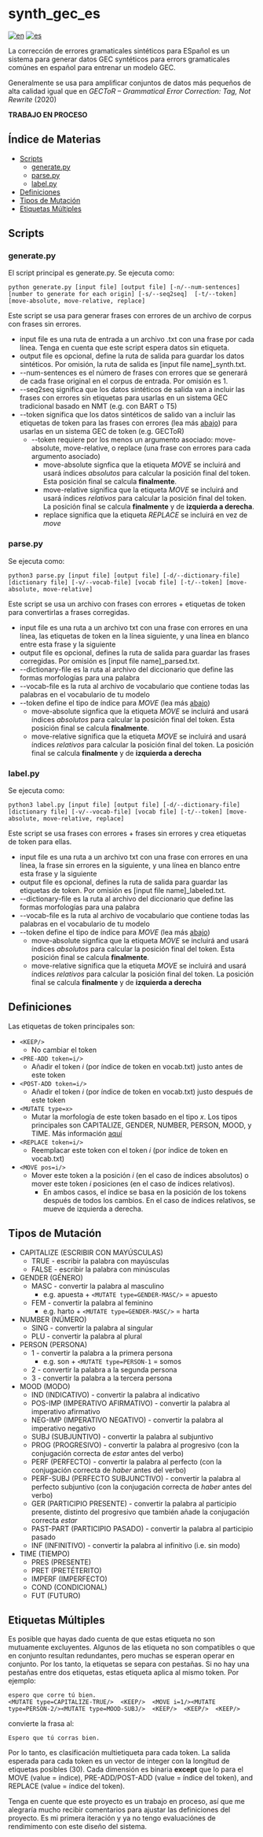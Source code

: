 # synth_gec_es
[![en](https://img.shields.io/badge/lang-en-red.svg)](README.md)
[![es](https://img.shields.io/badge/lang-es-yellow.svg)](README-es.md)

La corrección de errores gramaticales sintéticos para ESpañol es un sistema para generar datos GEC syntéticos para errors gramaticales comúnes en español para entrenar un modelo GEC.

Generalmente se usa para amplificar conjuntos de datos más pequeños de alta calidad igual que en *GECToR – Grammatical Error Correction: Tag, Not Rewrite* (2020)

**TRABAJO EN PROCESO**

## Índice de Materias
* [Scripts](#scripts)
  * [generate.py](#generate.py)
  * [parse.py](#parse.py)
  * [label.py](#label.py)
* [Definiciones](#definiciones)
* [Tipos de Mutación](#tipos-de-mutación)
* [Etiquetas Múltiples](#etiquetas-múltiples)

## Scripts

### generate.py

El script principal es generate.py. Se ejecuta como:

```
python generate.py [input file] [output file] [-n/--num-sentences] [number to generate for each origin] [-s/--seq2seq]  [-t/--token] [move-absolute, move-relative, replace]
```

Este script se usa para generar frases con errores de un archivo de corpus con frases sin errores.

* input file es una ruta de entrada a un archivo .txt con una frase por cada línea. Tenga en cuenta que este script espera datos sin etiqueta.
* output file es opcional, define la ruta de salida para guardar los datos sintéticos. Por omisión, la ruta de salida es [input file name]_synth.txt.
* --num-sentences es el número de frases con errores que se generará de cada frase original en el corpus de entrada. Por omisión es 1.
* --seq2seq significa que los datos sintéticos de salida van a incluir las frases con errores sin etiquetas para usarlas en un sistema GEC tradicional basado en NMT (e.g. con BART o T5)
* --token significa que los datos sintéticos de salido van a incluir las etiquetas de token para las frases con errores (lea más [abajo](#definiciones)) para usarlas en un sistema GEC de token (e.g. GECToR)
  * --token requiere por los menos un argumento asociado: move-absolute, move-relative, o replace (una frase con errores para cada argumento asociado)
    * move-absolute signfica que la etiqueta *MOVE* se incluirá and usará índices *absolutos* para calcular la posición final del token. Esta posición final se calcula **finalmente**.
    * move-relative significa que la etiqueta *MOVE* se incluirá and usará índices *relativos* para calcular la posición final del token. La posición final se calcula **finalmente** y de **izquierda a derecha**.
    * replace significa que la etiqueta *REPLACE* se incluirá en vez de *move*
   
### parse.py

Se ejecuta como:

```
python3 parse.py [input file] [output file] [-d/--dictionary-file] [dictionary file] [-v/--vocab-file] [vocab file] [-t/--token] [move-absolute, move-relative]
```

Este script se usa un archivo con frases con errores + etiquetas de token para convertirlas a frases corregidas.

* input file es una ruta a un archivo txt con una frase con errores en una línea, las etiquetas de token en la línea siguiente, y una línea en blanco entre esta frase y la siguiente
* output file es opcional, defines la ruta de salida para guardar las frases corregidas. Por omisión es [input file name]_parsed.txt.
* --dictionary-file es la ruta al archivo del diccionario que define las formas morfologías para una palabra
* --vocab-file es la ruta al archivo de vocabulario que contiene todas las palabras en el vocabulario de tu modelo
* --token define el tipo de índice para *MOVE* (lea más [abajo](#definiciones))
  * move-absolute signfica que la etiqueta *MOVE* se incluirá and usará índices *absolutos* para calcular la posición final del token. Esta posición final se calcula **finalmente**.
  * move-relative significa que la etiqueta *MOVE* se incluirá and usará índices *relativos* para calcular la posición final del token. La posición final se calcula **finalmente** y de **izquierda a derecha**

### label.py

Se ejecuta como:

```
python3 label.py [input file] [output file] [-d/--dictionary-file] [dictionary file] [-v/--vocab-file] [vocab file] [-t/--token] [move-absolute, move-relative, replace]
```

Este script se usa frases con errores + frases sin errores y crea etiquetas de token para ellas.

* input file es una ruta a un archivo txt con una frase con errores en una línea, la frase sin errores en la siguiente, y una línea en blanco entre esta frase y la siguiente
* output file es opcional, defines la ruta de salida para guardar las etiquetas de token. Por omisión es [input file name]_labeled.txt.
* --dictionary-file es la ruta al archivo del diccionario que define las formas morfologías para una palabra
* --vocab-file es la ruta al archivo de vocabulario que contiene todas las palabras en el vocabulario de tu modelo
* --token define el tipo de índice para *MOVE* (lea más [abajo](#definiciones))
  * move-absolute signfica que la etiqueta *MOVE* se incluirá and usará índices *absolutos* para calcular la posición final del token. Esta posición final se calcula **finalmente**.
  * move-relative significa que la etiqueta *MOVE* se incluirá and usará índices *relativos* para calcular la posición final del token. La posición final se calcula **finalmente** y de **izquierda a derecha**

## Definiciones

Las etiquetas de token principales son:
* `<KEEP/>`
  * No cambiar el token
* `<PRE-ADD token=i/>`
  * Añadir el token *i* (por índice de token en vocab.txt) justo antes de este token
* `<POST-ADD token=i/>`
  * Añadir el token *i* (por índice de token en vocab.txt) justo después de este token
* `<MUTATE type=x>`
  * Mutar la morfología de este token basado en el tipo *x*. Los tipos principales son CAPITALIZE, GENDER, NUMBER, PERSON, MOOD, y TIME. Más información [aquí](#tipos-de-mutación)
* `<REPLACE token=i/>`
  * Reemplacar este token con el token *i* (por índice de token en vocab.txt)
* `<MOVE pos=i/>`
  * Mover este token a la posición *i* (en el caso de índices absolutos) o mover este token *i* posiciones (en el caso de índices relativos).
    * En ambos casos, el índice se basa en la posición de los tokens después de todos los cambios. En el caso de índices relativos, se mueve de izquierda a derecha.

## Tipos de Mutación
* CAPITALIZE (ESCRIBIR CON MAYÚSCULAS)
  * TRUE - escribir la palabra con mayúsculas
  * FALSE - escribir la palabra con minúsculas
* GENDER (GÉNERO)
  * MASC - convertir la palabra al masculino
    * e.g. apuesta + `<MUTATE type=GENDER-MASC/>` = apuesto
  * FEM - convertir la palabra al feminino
    * e.g. harto + `<MUTATE type=GENDER-MASC/>` = harta
* NUMBER (NÚMERO)
  * SING - convertir la palabra al singular
  * PLU - convertir la palabra al plural
* PERSON (PERSONA)
  * 1 - convertir la palabra a la primera persona
    * e.g. son + `<MUTATE type=PERSON-1` = somos
  * 2 - convertir la palabra a la segunda persona
  * 3 - convertir la palabra a la tercera persona
* MOOD (MODO)
  * IND (INDICATIVO) - convertir la palabra al indicativo
  * POS-IMP (IMPERATIVO AFIRMATIVO) - convertir la palabra al imperativo afirmativo
  * NEG-IMP (IMPERATIVO NEGATIVO) - convertir la palabra al imperativo negativo
  * SUBJ (SUBJUNTIVO) - convertir la palabra al subjuntivo
  * PROG (PROGRESIVO) - convertir la palabra al progresivo (con la conjugación correcta de *estar* antes del verbo)
  * PERF (PERFECTO) - convertir la palabra al perfecto (con la conjugación correcta de *haber* antes del verbo)
  * PERF-SUBJ (PERFECTO SUBJUNCTIVO) - convertir la palabra al perfecto subjuntivo (con la conjugación correcta de *haber* antes del verbo)
  * GER (PARTICIPIO PRESENTE) - convertir la palabra al participio presente, distinto del progresivo que también añade la conjugación correcta *estar*
  * PAST-PART (PARTICIPIO PASADO) - convertir la palabra al participio pasado
  * INF (INFINITIVO) - convertir la palabra al infinitivo (i.e. sin modo)
* TIME (TIEMPO)
  * PRES (PRESENTE)
  * PRET (PRETÉTERITO)
  * IMPERF (IMPERFECTO)
  * COND (CONDICIONAL)
  * FUT (FUTURO)

## Etiquetas Múltiples
Es posible que hayas dado cuenta de que estas etiqueta no son mutuamente excluyentes. Algunos de las etiqueta no son compatibles o que en conjunto resultan redundantes, pero muchas se esperan operar en conjunto. Por los tanto, la etiquetas se separa con pestañas. Si no hay una pestañas entre dos etiquetas, estas etiqueta aplica al mismo token. Por ejemplo:

```
espero que corre tú bien.
<MUTATE type=CAPITALIZE-TRUE/>  <KEEP/>  <MOVE i=1/><MUTATE type=PERSON-2/><MUTATE type=MOOD-SUBJ/>  <KEEP/>  <KEEP/>  <KEEP/>
```

convierte la frasa al:

`Espero que tú corras bien.`

Por lo tanto, es clasificación multietiqueta para cada token. La salida esperada para cada token es un vector de integer con la longitud de etiquetas posibles (30). Cada dimensión es binaria **except** que lo para el MOVE (value = índice), PRE-ADD/POST-ADD (value = índice del token), and REPLACE (value = índice del token).

Tenga en cuente que este proyecto es un trabajo en proceso, así que me alegraría mucho recibir comentarios para ajustar las definiciones del proyecto. Es mi primera iteración y ya no tengo evaluaciónes de rendimimento con este diseño del sistema.
